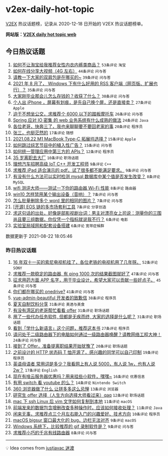 # v2ex-daily-hot-topic

[V2EX](https://www.v2ex.com/) 热议话题榜，记录从 2020-12-18 日开始的 V2EX 热议话题榜单。

**网站版：[V2EX daily hot topic web](https://boojack.github.io/v2ex-daily-hot-topic-web/)**

## 今日热议话题

<!-- TODAY BEGIN -->

1. [如何不让淘宝给我推荐女性内衣内裤类商品？](https://www.v2ex.com/t/797308) `53条评论` `淘宝`
1. [如何在线分享大视频（4G 左右）](https://www.v2ex.com/t/797251) `44条评论` `问与答`
1. [请教一下大家的双肩包是在哪买的~](https://www.v2ex.com/t/797260) `39条评论` `问与答`
1. [2021 年 8 月了， Windows 下有什么好用的 RSS 客户端（网页版、扩展也行）？](https://www.v2ex.com/t/797265) `35条评论` `问与答`
1. [大家刚毕业那会儿怎么存钱的？收获了什么？](https://www.v2ex.com/t/797315) `30条评论` `问与答`
1. [个人出 iPhone ，屏幕有划痕，是先自己换个屏，还是直接卖？](https://www.v2ex.com/t/797255) `27条评论` `Apple`
1. [迫于不想坐公交，求推荐个 6000 以下的踏板摩托车](https://www.v2ex.com/t/797263) `26条评论` `问与答`
1. [Spring 应对 IO 密集 的 web 业务系统有什么成熟的做法](https://www.v2ex.com/t/797281) `24条评论` `Java`
1. [各位老哥，快奔三了，我也来聊聊要不要回老家的事](https://www.v2ex.com/t/797356) `20条评论` `程序员`
1. [张三，也挺茫然的](https://www.v2ex.com/t/797250) `17条评论` `随想`
1. [2021.08.22 M1 MacBook Type-C 拓展坞选择 ?](https://www.v2ex.com/t/797320) `15条评论` `Apple`
1. [如何跳过综艺节目中的植入性广告？](https://www.v2ex.com/t/797274) `15条评论` `问与答`
1. [如何统一管理应用中第三方的 APIs？](https://www.v2ex.com/t/797284) `12条评论` `程序员`
1. [35 岁离职去大厂](https://www.v2ex.com/t/797277) `10条评论` `职场话题`
1. [理想汽车招聘高级 IoT C++ 开发工程师](https://www.v2ex.com/t/797283) `9条评论` `C++`
1. [求推荐 iPad 适合演示的 pdf，试了很多都不能满足要求。](https://www.v2ex.com/t/797271) `9条评论` `问与答`
1. [有没有什么方法可以实时检测 mysql 数据库中某个值是否发生改变？](https://www.v2ex.com/t/797361) `8条评论` `MySQL`
1. [wifi 测评大师——测试一下你的路由器 Wi-Fi 性能](https://www.v2ex.com/t/797254) `8条评论` `路由器`
1. [win10 怎样禁用某个输出设备（音响）？](https://www.v2ex.com/t/797310) `7条评论` `问与答`
1. [怎么批量删除多个 word 里的相同的图片？](https://www.v2ex.com/t/797298) `7条评论` `问与答`
1. [[开源] EOS 链的多市场套利工具](https://www.v2ex.com/t/797258) `7条评论` `分享创造`
1. [求这句话的出处，好像是部影视剧台词：男主对漂亮女上司说：测量你的三围尚且要三组数据，你仅凭一个指标就说我不行？](https://www.v2ex.com/t/797317) `6条评论` `电影`
1. [实验室局域网和配套设备搭建](https://www.v2ex.com/t/797286) `6条评论` `宽带症候群`

数据更新于 2021-08-22 18:05:46

<!-- TODAY END -->

### 昨日热议话题

<!-- YESTERDAY BEGIN -->

1. [16 年双十一买的索尼电视机挂了，各位老铁的电视机用了几年呀。](https://www.v2ex.com/t/797135) `52条评论` `SONY`
1. [求推荐一款稳定的路由器, 有 ping 1000 次的结果截图就好了](https://www.v2ex.com/t/797204) `47条评论` `问与答`
1. [征求用药方面 APP 名字，用于毕业设计，希望大家可以贡献一些好点子。](https://www.v2ex.com/t/797195) `45条评论` `问与答`
1. [你们都在哪买的 onedrive?](https://www.v2ex.com/t/797138) `41条评论` `问与答`
1. [vue-admin-beautiful 开发者的致歉信](https://www.v2ex.com/t/797159) `38条评论` `程序员`
1. [夏天自制饮料分享](https://www.v2ex.com/t/797136) `31条评论` `美酒与美食`
1. [有没有湾区的老哥帮忙看看 offer](https://www.v2ex.com/t/797145) `31条评论` `职场话题`
1. [用了一些代办任务软件, 但都是无疾而终, 大家的选择是什么呢？](https://www.v2ex.com/t/797166) `31条评论` `职场话题`
1. [看到「学什么新语言」这个问题，推荐这本书](https://www.v2ex.com/t/797161) `27条评论` `程序员`
1. [请问处于二级路由器下的电脑如何通过一级路由器唤醒？请教网络工程大神！](https://www.v2ex.com/t/797186) `24条评论` `问与答`
1. [接到了 Offer，准备提离职结果开始犹豫了](https://www.v2ex.com/t/797236) `20条评论` `职场话题`
1. [之前设计的 HTTP 状态码 T 恤开源了，感兴趣的同学可以自己印制](https://www.v2ex.com/t/797144) `19条评论` `程序员`
1. [英语母语者 常用词是多少？我看网上有人说 5000，有人说 1w，也有人说 2w？](https://www.v2ex.com/t/797194) `17条评论` `English`
1. [现在有啥云服务器优惠吗？用来挂些小软件，嘿嘿~](https://www.v2ex.com/t/797137) `16条评论` `优惠信息`
1. [有用 switch 看 youtube 的么？](https://www.v2ex.com/t/797190) `14条评论` `Nintendo Switch`
1. [360 浏览器做了什么 让拼多多这么忌惮](https://www.v2ex.com/t/797174) `13条评论` `浏览器`
1. [研究生 offer 选择（人生方向选择大师看过来）qaq](https://www.v2ex.com/t/797167) `12条评论` `职场话题`
1. [mac 下 ssh Linux 后 vim 文字如何复制到本地](https://www.v2ex.com/t/797205) `11条评论` `macOS`
1. [前端发来的数据包含增删改查多种操作时，应该如何接收处理？](https://www.v2ex.com/t/797170) `11条评论` `Java`
1. [闲来无事，求推荐点三个月左右能入门的兴趣爱好、技术方向](https://www.v2ex.com/t/797247) `10条评论` `程序员`
1. [macOS bigsur 窗口最大化的 bug，边栏无法对齐](https://www.v2ex.com/t/797211) `9条评论` `macOS`
1. [Windows 系统下，比较推荐的 gif 录制软件是？](https://www.v2ex.com/t/797173) `9条评论` `问与答`
1. [求推荐小巧的千兆有线路由器](https://www.v2ex.com/t/797212) `8条评论` `问与答`

<!-- YESTERDAY END -->

---

💡 Idea comes from [justjavac 迷渡](https://github.com/justjavac/)
